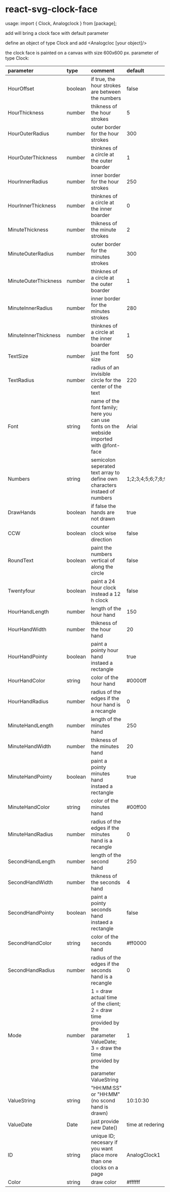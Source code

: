# react-svg-clock-face

usage:
import { Clock, Analogclock } from [package];

add <Analogclock /> will bring a clock face with default parameter

define an object of type Clock and add <Analogcloc [your object]/>

the clock face is painted on a canvas with size 600x600 px.
parameter of type Clock:

| parameter | type | comment | default |
| :--- | :--- | :--- | :--- |
| HourOffset | boolean | if true, the hour strokes are between the numbers | false |
| HourThickness | number | thikness of the hour strokes | 5 |
| HourOuterRadius | number | outer border for the hour strokes | 300 |
| HourOuterThickness | number | thinknes of a circle at the outer boarder | 1 |
| HourInnerRadius | number | inner border for the hour strokes | 250 |
| HourInnerThickness | number | thinknes of a circle at the inner boarder | 0 |
| MinuteThickness | number | thikness of the minute strokes | 2 |
| MinuteOuterRadius | number | outer border for the minutes strokes | 300 |
| MinuteOuterThickness | number | thinknes of a circle at the outer boarder | 1 |
| MinuteInnerRadius | number | inner border for the minutes strokes | 280 |
| MinuteInnerThickness | number | thinknes of a circle at the inner boarder | 1 |
| TextSize | number | just the font size | 50 |
| TextRadius | number | radius of an invisible circle for the center of the text | 220 |
| Font | string | name of the font family; <br>here you can use fonts on the webside imported with @font-face | Arial |
| Numbers | string | semicolon seperated text array to define own characters instaed of numbers | 1;2;3;4;5;6;7;8;9;10;11;12 |
| DrawHands | boolean | if false the hands are not drawn | true |
| CCW | boolean | counter clock wise direction | false |
| RoundText | boolean | paint the numbers vertical of along the circle | false |
| Twentyfour | boolean | paint a 24 hour clock instead a 12 h clock | false |
| HourHandLength | number | length of the hour hand | 150 |
| HourHandWidth | number | thikness of the hour hand | 20 |
| HourHandPointy | boolean | paint a pointy hour hand instaed a rectangle | true |
| HourHandColor | string | color of the hour hand | #0000ff |
| HourHandRadius | number | radius of the edges if the hour hand is a recangle | 0 |
| MinuteHandLength | number | length of the minutes hand | 250 |
| MinuteHandWidth | number | thikness of the minutes hand | 20 |
| MinuteHandPointy | boolean | paint a pointy minutes hand instaed a rectangle | true |
| MinuteHandColor | string | color of the minutes hand | #00ff00 |
| MinuteHandRadius | number | radius of the edges if the minutes hand is a recangle | 0 |
| SecondHandLength | number | length of the second hand | 250 |
| SecondHandWidth | number | thikness of the seconds hand | 4 |
| SecondHandPointy | boolean | paint a pointy seconds hand instaed a rectangle | false |
| SecondHandColor | string | color of the seconds hand | #ff0000 |
| SecondHandRadius | number | radius of the edges if the seconds hand is a recangle | 0 |
| Mode | number | 1 = draw actual time of the client; <br>2 = draw time provided by the parameter ValueDate; <br>3 = draw the time provided by the parameter ValueString | 1 |
| ValueString | string | "HH:MM:SS" or "HH:MM" (no scond hand is drawn) | 10:10:30 |
| ValueDate | Date | just provide new Date() | time at redering |
| ID | string | unique ID; necesary if you want place more than one clocks on a page | AnalogClock1 |
| Color | string | draw color | #ffffff |

